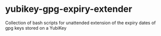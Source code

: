 # yubikey-gpg-expiry-extender
Collection of bash scripts for unattended extension of the expiry dates of gpg keys stored on a YubiKey
